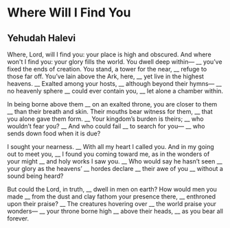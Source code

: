 # Where Will I Find You
## Yehudah Halevi
Where, Lord, will I find you:
your place is high and obscured.
         And where
               won't I find you:
         your glory fills the world.
You dwell deep within—
 __ you’ve fixed the ends of creation.
You stand, a tower for the near,
 __ refuge to those far off.
You’ve lain above the Ark, here,
 __ yet live in the highest heavens.
 __ Exalted among your hosts,
 __ although beyond their hymns—
 __ no heavenly sphere
 __ could ever contain you,
 __ let alone a chamber within.

In being borne above them
 __ on an exalted throne,
you are closer to them
 __ than their breath and skin.
Their mouths bear witness for them,
 __ that you alone gave them form.
 __ Your kingdom’s burden is theirs;
 __ who wouldn’t fear you?
 __ And who could fail
 __ to search for you—
 __ who sends down food when it is due?

I sought your nearness.
 __ With all my heart I called you.
And in my going out to meet you,
 __ I found you coming toward me,
as in the wonders of your might
 __ and holy works I saw you.
 __ Who would say he hasn’t seen
 __ your glory as the heavens’
 __ hordes declare
 __ their awe of you
 __ without a sound being heard?

But could the Lord, in truth,
 __ dwell in men on earth?
How would men you made
 __ from the dust and clay
fathom your presence there,
 __ enthroned upon their praise?
 __ The creatures hovering over
 __ the world praise your wonders—
 __ your throne borne high
 __ above their heads,
 __ as you bear all forever.